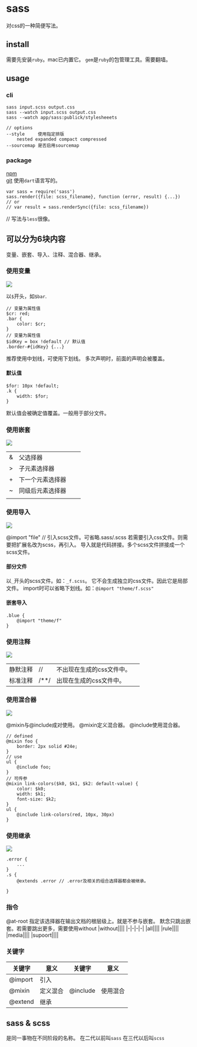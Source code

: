 # sass
对css的一种简便写法。  

## install
需要先安装`ruby`。mac已内置它。
`gem`是`ruby`的包管理工具。需要翻墙。

## usage
### cli
```
sass input.scss output.css
sass --watch input.scss output.css
sass --watch app/sass:publick/stylesheeets

// options
--style     使用指定排版
    nested expanded compact compressed
--sourcemap 是否启用sourcemap
```

### package
[npm](https://www.npmjs.com/package/sass)  
[git](https://github.com/sass/dart-sass)
使用`dart`语言写的。
```
var sass = require('sass')
sass.render({file: scss_filename}, function (error, result) {...})
// or
// var result = sass.renderSync({file: scss_filename})
```
// 写法与`less`很像。

## 可以分为6块内容
变量、嵌套、导入、注释、混合器、继承。

### 使用变量
![](./image/sass0.png)  

以`$`开头，如`$bar`.
```
// 变量为属性值
$cr: red;
.bar {
    color: $cr;
}
// 变量为属性值
$idKey = box !default // 默认值
.border-#{idKey} {...}

```
推荐使用中划线，可使用下划线。
多次声明时，前面的声明会被覆盖。
#### 默认值

```
$for: 10px !default;
.k {
    width: $for;
}
```
默认值会被确定值覆盖。一般用于部分文件。

### 使用嵌套
![](./image/sass1.png)  

|||||
|-|-|-|-|
|&|父选择器|||
|>|子元素选择器|||
|+|下一个元素选择器|||
|~|同级后元素选择器|||
|||||

### 使用导入
![](./image/sass2.png)  

@import "file" // 引入scss文件。可省略.sass/.scss
若需要引入css文件。则需要把扩展名改为scss，再引入。
导入就是代码拼接。多个scss文件拼接成一个scss文件。

#### 部分文件

以`_`开头的scss文件。如：`_f.scss`。
它不会生成独立的css文件。因此它是局部文件。
import时可以省略下划线。如：`@import "theme/f.scss"`

#### 嵌套导入

```
.blue {
    @import "theme/f"
}
```

### 使用注释
![](./image/sass3.png)  

|||||
|-|-|-|-|
|静默注释|//|不出现在生成的css文件中。||
|标准注释|/**/|出现在生成的css文件中。||

### 使用混合器
![](./image/sass4.png)  

@mixin与@include成对使用。
@mixin定义混合器。
@include使用混合器。

```
// defined
@mixin foo {
    border: 2px solid #24e;
}
// use
ul {
    @include foo;
}
// 可传参
@mixin link-colors($k0, $k1, $k2: default-value) {
    color: $k0;
    width: $k1;
    font-size: $k2;
}
ul {
    @include link-colors(red, 10px, 30px)
}
```

### 使用继承
![](./image/sass5.png)  

```
.error {
    ...
}
.s {
    @extends .error // .error及相关的组合选择器都会被继承。

}
```

### 指令

@at-root 指定该选择器在输出文档的根层级上。就是不参与嵌套。
        默念只跳出嵌套。若需要跳出更多，需要使用without
|without||||
|-|-|-|-|
|all||||
|rule||||
|media||||
|supoort||||

### 关键字
|关键字|意义|关键字|意义|
|-|-|-|-|
|@import|引入|||
|@mixin|定义混合|@include|使用混合|
|@extend|继承|||

## sass & scss
是同一事物在不同阶段的名称。
在二代以前叫`sass`
在三代以后叫`scss`

